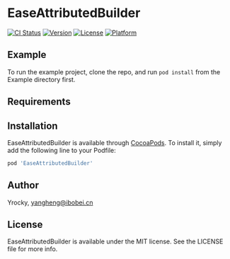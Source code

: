 # EaseAttributedBuilder

[![CI Status](https://img.shields.io/travis/Yrocky/EaseAttributedBuilder.svg?style=flat)](https://travis-ci.org/Yrocky/EaseAttributedBuilder)
[![Version](https://img.shields.io/cocoapods/v/EaseAttributedBuilder.svg?style=flat)](https://cocoapods.org/pods/EaseAttributedBuilder)
[![License](https://img.shields.io/cocoapods/l/EaseAttributedBuilder.svg?style=flat)](https://cocoapods.org/pods/EaseAttributedBuilder)
[![Platform](https://img.shields.io/cocoapods/p/EaseAttributedBuilder.svg?style=flat)](https://cocoapods.org/pods/EaseAttributedBuilder)

## Example

To run the example project, clone the repo, and run `pod install` from the Example directory first.

## Requirements

## Installation

EaseAttributedBuilder is available through [CocoaPods](https://cocoapods.org). To install
it, simply add the following line to your Podfile:

```ruby
pod 'EaseAttributedBuilder'
```

## Author

Yrocky, yangheng@ibobei.cn

## License

EaseAttributedBuilder is available under the MIT license. See the LICENSE file for more info.

